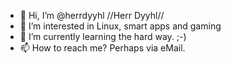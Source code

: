 - 👋 Hi, I’m @herrdyyhl //Herr Dyyhl//
- 👀 I’m interested in Linux, smart apps and gaming
- 🌱 I’m currently learning the hard way.  ;-) 
- 📫 How to reach me? Perhaps via eMail.

<!---
herrdyyhl/herrdyyhl is a ✨ special ✨ repository because its `README.md` (this file) appears on your GitHub profile.
You can click the Preview link to take a look at your changes.
--->
